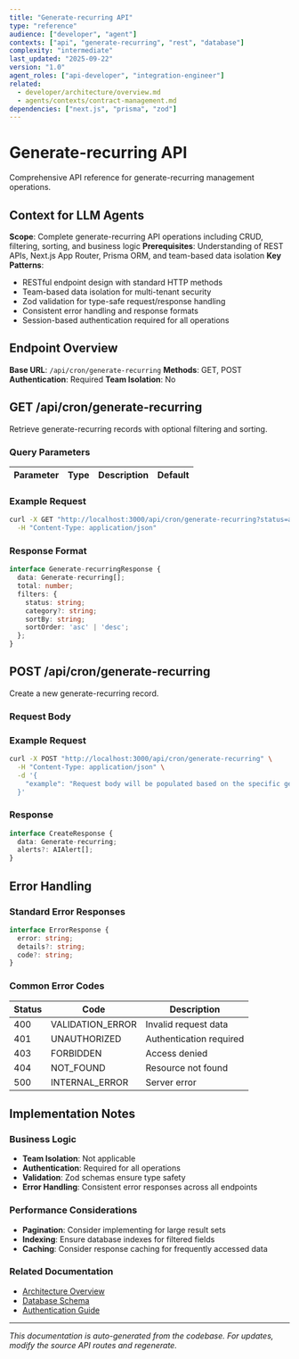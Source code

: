 ```yaml
---
title: "Generate-recurring API"
type: "reference"
audience: ["developer", "agent"]
contexts: ["api", "generate-recurring", "rest", "database"]
complexity: "intermediate"
last_updated: "2025-09-22"
version: "1.0"
agent_roles: ["api-developer", "integration-engineer"]
related:
  - developer/architecture/overview.md
  - agents/contexts/contract-management.md
dependencies: ["next.js", "prisma", "zod"]
---
```


# Generate-recurring API

Comprehensive API reference for generate-recurring management operations.

## Context for LLM Agents

**Scope**: Complete generate-recurring API operations including CRUD, filtering, sorting, and business logic
**Prerequisites**: Understanding of REST APIs, Next.js App Router, Prisma ORM, and team-based data isolation
**Key Patterns**:
- RESTful endpoint design with standard HTTP methods
- Team-based data isolation for multi-tenant security
- Zod validation for type-safe request/response handling
- Consistent error handling and response formats
- Session-based authentication required for all operations

## Endpoint Overview

**Base URL**: `/api/cron/generate-recurring`
**Methods**: GET, POST
**Authentication**: Required
**Team Isolation**: No


## GET /api/cron/generate-recurring

Retrieve generate-recurring records with optional filtering and sorting.

### Query Parameters

| Parameter | Type | Description | Default |
|-----------|------|-------------|---------|


### Example Request

```bash
curl -X GET "http://localhost:3000/api/cron/generate-recurring?status=active&sortBy=createdAt&sortOrder=desc" \
  -H "Content-Type: application/json"
```

### Response Format

```typescript
interface Generate-recurringResponse {
  data: Generate-recurring[];
  total: number;
  filters: {
    status: string;
    category?: string;
    sortBy: string;
    sortOrder: 'asc' | 'desc';
  };
}
```



## POST /api/cron/generate-recurring

Create a new generate-recurring record.

### Request Body



### Example Request

```bash
curl -X POST "http://localhost:3000/api/cron/generate-recurring" \
  -H "Content-Type: application/json" \
  -d '{
    "example": "Request body will be populated based on the specific generate-recurring schema"
  }'
```

### Response

```typescript
interface CreateResponse {
  data: Generate-recurring;
  alerts?: AIAlert[];
}
```






## Error Handling

### Standard Error Responses

```typescript
interface ErrorResponse {
  error: string;
  details?: string;
  code?: string;
}
```

### Common Error Codes

| Status | Code | Description |
|--------|------|-------------|
| 400 | VALIDATION_ERROR | Invalid request data |
| 401 | UNAUTHORIZED | Authentication required |
| 403 | FORBIDDEN | Access denied |
| 404 | NOT_FOUND | Resource not found |
| 500 | INTERNAL_ERROR | Server error |



## Implementation Notes

### Business Logic
- **Team Isolation**: Not applicable
- **Authentication**: Required for all operations
- **Validation**: Zod schemas ensure type safety
- **Error Handling**: Consistent error responses across all endpoints

### Performance Considerations
- **Pagination**: Consider implementing for large result sets
- **Indexing**: Ensure database indexes for filtered fields
- **Caching**: Consider response caching for frequently accessed data

### Related Documentation
- [Architecture Overview](../../developer/architecture/overview.md)
- [Database Schema](../../developer/architecture/database.md)
- [Authentication Guide](../../developer/authentication.md)

---

*This documentation is auto-generated from the codebase. For updates, modify the source API routes and regenerate.*